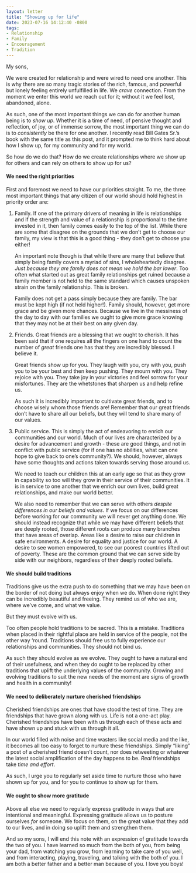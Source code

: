 ```yaml
---
layout: letter
title: "Showing up for life"
date: 2023-07-16 14:12:40 -0800
tags:
- Relationship
- Family
- Encouragement
- Tradition
---
```

My sons,

We were created for relationship and were wired to need one another. This is why there are so many tragic stories of the rich, famous, and powerful but lonely feeling entirely unfulfilled in life. We *crave* connection. From the moment we enter this world we reach out for it; without it we feel lost, abandoned, alone.

As such, one of the most important things we can do for another human being is to *show up*. Whether it is a time of need, of pensive thought and reflection, of joy, or of immense sorrow, the most important thing we can do is to *consistently* be there for one another. I recently read Bill Gates Sr.’s book with the same title as this post, and it prompted me to think hard about how I show up, for my community and for my world.

So how do we do that? How do we create relationships where we show up for others and can rely on others to show up for us?

#### We need the right priorities
First and foremost we need to have our priorities straight. To me, the three most important things that any citizen of our world should hold highest in priority order are:

1. Family. If one of the primary drivers of meaning in life is relationships and if the strength and value of a relationship is proportional to the time invested in it, then family comes easily to the top of the list. While there are some that disagree on the grounds that we don’t get to choose our family, my view is that this is a good thing - they don’t get to choose you either!

   An important note though is that while there are many that believe that simply being family covers a myriad of sins, I wholeheartedly disagree. *Just because they are family does not mean we hold the bar lower*. Too often what started out as great family relationships get ruined because a family member is not held to the same standard which causes unspoken strain on the family relationship. This is broken.

   Family does not get a pass simply because they are family. The bar must be kept high (if not held higher!). Family should, however, get more grace and be given more chances. Because we live in the messiness of the day to day with our families we ought to give more grace knowing that they may not be at their best on any given day.

2. Friends. Great friends are a blessing that we ought to cherish. It has been said that if one requires all the fingers on one hand to count the number of *great* friends one has that they are incredibly blessed. I believe it.

   Great friends show up for you. They laugh with you, cry with you, push you to be your best and then keep pushing. They mourn with you. They rejoice with you. They take joy in your victories and feel sorrow for your misfortunes. They are the whetstones that sharpen us and help refine us.

   As such it is incredibly important to cultivate great friends, and to choose wisely whom those friends are! Remember that our great friends don’t have to share all our beliefs, but they will tend to share many of our values.

3. Public service. This is simply the act of endeavoring to enrich our communities and our world. Much of our lives are characterized by a desire for advancement and growth - these are good things, and not in conflict with public service (for if one has no abilities, what can one hope to give back to one’s community?). We should, however, always have some thoughts and actions taken towards serving those around us.

   We need to teach our children this at an early age so that as they grow in capability so too will they grow in their service of their communities. It is in service to one another that we enrich our own lives, build great relationships, and make our world better.

   We also need to remember that we can serve with others *despite differences in our beliefs and values*. If we focus on our differences before working for our community we will never get anything done. We should instead recognize that while we may have different beliefs that are deeply rooted, those different roots can produce many branches that have areas of overlap. Areas like a desire to raise our children in safe environments. A desire for equality and justice for our world. A desire to see women empowered, to see our poorest countries lifted out of poverty. These are the common ground that we can serve side by side with our neighbors, regardless of their deeply rooted beliefs.

#### We should build traditions
Traditions give us the extra push to do something that we may have been on the border of not doing but always enjoy when we do. When done right they can be incredibly beautiful and freeing. They remind us of who we are, where we’ve come, and what we value.

But they must evolve with us.

Too often people hold traditions to be sacred. This is a mistake. Traditions when placed in their rightful place are held in service of the people, not the other way ‘round. Traditions should free us to fully experience our relationships and communities. They should not bind us.

As such they should evolve as we evolve. They ought to have a natural end of their usefulness, and when they do ought to be replaced by other traditions that uplift the underlying values of the community. Growing and evolving traditions to suit the new needs of the moment are signs of growth and health in a community!

#### We need to deliberately nurture cherished friendships
Cherished friendships are ones that have stood the test of time. They are friendships that have grown along with us. Life is not a one-act play. Cherished friendships have been with us through each of these acts and have shown up and stuck with us through it all.

In our world filled with noise and time wasters like social media and the like, it becomes all too easy to forget to nurture these friendships. Simply “liking” a post of a cherished friend doesn’t count, nor does retweeting or whatever the latest social amplification of the day happens to be. *Real* friendships take *time and effort*.

As such, I urge you to regularly set aside time to nurture those who have shown up for you, and for you to continue to show up for them.

#### We ought to show more gratitude
Above all else we need to regularly express gratitude in ways that are intentional and meaningful. Expressing gratitude allows us to posture ourselves *for* someone. We focus on them, on the great value that they add to our lives, and in doing so uplift them and strengthen them.

And so my sons, I will end this note with an expression of gratitude towards the two of you. I have learned so much from the both of you, from being your dad, from watching you grow, from learning to take care of you well, and from interacting, playing, traveling, and talking with the both of you. I am both a better father and a better man because of you. I love you boys!
